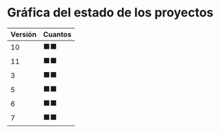 # Gráfica del estado de los proyectos


| Versión | Cuantos               |
|---------|-----------------------|
| 10 | ⬛⬛|
| 11 | ⬛⬛|
| 3 | ⬛⬛|
| 5 | ⬛⬛|
| 6 | ⬛⬛|
| 7 | ⬛⬛|

